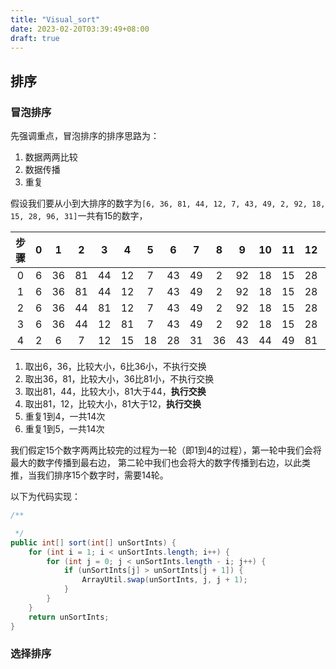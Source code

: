 ```yaml
---
title: "Visual_sort"
date: 2023-02-20T03:39:49+08:00
draft: true
---
```


## 排序

### 冒泡排序
先强调重点，冒泡排序的排序思路为：
1. 数据两两比较
2. 数据传播
3. 重复

假设我们要从小到大排序的数字为`[6, 36, 81, 44, 12, 7, 43, 49, 2, 92, 18, 15, 28, 96, 31]`一共有15的数字，

| 步骤  |   0   |   1   |   2   |   3   |   4   |   5   |   6   |   7   |   8   |   9   |  10   |  11   |  12   |  13   |  14   |
| :---: | :---: | :---: | :---: | :---: | :---: | :---: | :---: | :---: | :---: | :---: | :---: | :---: | :---: | :---: | :---: |
|   0   |   6   |  36   |  81   |  44   |  12   |   7   |  43   |  49   |   2   |  92   |  18   |  15   |  28   |  96   |  31   |
|   1   |   6   |  36   |  81   |  44   |  12   |   7   |  43   |  49   |   2   |  92   |  18   |  15   |  28   |  96   |  31   |
|   2   |   6   |  36   |  44   |  81   |  12   |   7   |  43   |  49   |   2   |  92   |  18   |  15   |  28   |  96   |  31   |
|   3   |   6   |  36   |  44   |  12   |  81   |   7   |  43   |  49   |   2   |  92   |  18   |  15   |  28   |  96   |  31   |
|   4   |   2   |   6   |   7   |  12   |  15   |  18   |  28   |  31   |  36   |  43   |  44   |  49   |  81   |  92   |  96   |

1. 取出6，36，比较大小，6比36小，不执行交换
2. 取出36，81，比较大小，36比81小，不执行交换
3. 取出81，44，比较大小，81大于44，**执行交换**
4. 取出81，12，比较大小，81大于12，**执行交换**
5. 重复1到4，一共14次
6. 重复1到5，一共14次

我们假定15个数字两两比较完的过程为一轮（即1到4的过程），第一轮中我们会将最大的数字传播到最右边，
第二轮中我们也会将大的数字传播到右边，以此类推，当我们排序15个数字时，需要14轮。

以下为代码实现：
```java
/**

 */
public int[] sort(int[] unSortInts) {
    for (int i = 1; i < unSortInts.length; i++) {
        for (int j = 0; j < unSortInts.length - i; j++) {
            if (unSortInts[j] > unSortInts[j + 1]) {
                ArrayUtil.swap(unSortInts, j, j + 1);
            }
        }
    }
    return unSortInts;
}
```

### 选择排序




